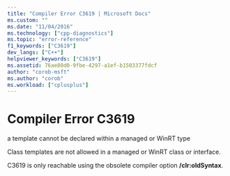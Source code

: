 ```yaml
---
title: "Compiler Error C3619 | Microsoft Docs"
ms.custom: ""
ms.date: "11/04/2016"
ms.technology: ["cpp-diagnostics"]
ms.topic: "error-reference"
f1_keywords: ["C3619"]
dev_langs: ["C++"]
helpviewer_keywords: ["C3619"]
ms.assetid: 76ae80d0-9fbe-4297-a1ef-b1503377fdcf
author: "corob-msft"
ms.author: "corob"
ms.workload: ["cplusplus"]
---
```

# Compiler Error C3619
a template cannot be declared within a managed or WinRT type  
  
Class templates are not allowed in a managed or WinRT class or interface.  
  
C3619 is only reachable using the obsolete compiler option **/clr:oldSyntax**.  
